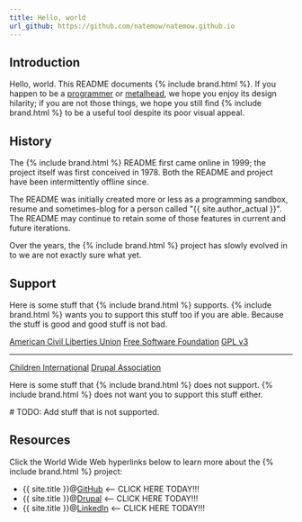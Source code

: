 ```yaml
---
title: Hello, world
url_github: https://github.com/natemow/natemow.github.io
---
```




## Introduction

Hello, world. This README documents {% include brand.html %}. If you happen to be a <a href="http://en.wikipedia.org/wiki/Programmer">programmer</a> or <a href="http://en.wikipedia.org/wiki/Heavy_metal_music">metalhead</a>, we hope you enjoy its design hilarity; if you are not those things, we hope you still find {% include brand.html %} to be a useful tool despite its poor visual appeal.

## History

The {% include brand.html %} README first came online in 1999; the project itself was first conceived in 1978. Both the README and project have been intermittently offline since.

The README was initially created more or less as a programming sandbox, resume and sometimes-blog for a person called "{{ site.author_actual }}". The README may continue to retain some of those features in current and future iterations.

Over the years, the {% include brand.html %} project has slowly evolved in to we are not exactly sure what yet.

## Support

Here is some stuff that {% include brand.html %} supports. {% include brand.html %} wants you to support this stuff too if you are able. Because the stuff is good and good stuff is not bad.

<div class="soapbox no-invert">
  <a class="aclu" href="https://www.aclu.org">American Civil Liberties Union</a>
  <a class="fsf-member" href="http://www.fsf.org/register_form?referrer=11793">Free Software Foundation</a>
  <a class="gpl" href="http://www.gnu.org/licenses/quick-guide-gplv3.html">GPL v3</a>
  <hr />
  <a class="children-international" href="http://children.org">Children International</a>
  <a class="drupal-member" href="https://association.drupal.org/membership">Drupal Association</a>
</div>

Here is some stuff that {% include brand.html %} does not support. {% include brand.html %} does not want you to support this stuff either.

\# TODO: Add stuff that is not supported.

## Resources

Click the World Wide Web hyperlinks below to learn more about the {% include brand.html %} project:

* {{ site.title }}@<a href="https://github.com/{{ site.title }}" class="blink">GitHub</a> &lt;-- CLICK HERE TODAY!!!
* {{ site.title }}@<a href="https://www.drupal.org/u/{{ site.title }}" class="blink">Drupal</a> &lt;-- CLICK HERE TODAY!!!
* {{ site.title }}@<a href="https://www.linkedin.com/in/{{ site.title }}" class="blink warning">LinkedIn</a> &lt;-- CLICK HERE TODAY!!!

<!--
# CHANGELOG

* 2015-09-01 @{{ site.title }}: Added [Codeception + CI PHP project generator](/codeception-ci-generator) project page.
* 2015-09-01 @{{ site.title }}: Added sweet new Jekyll theme.
 -->

